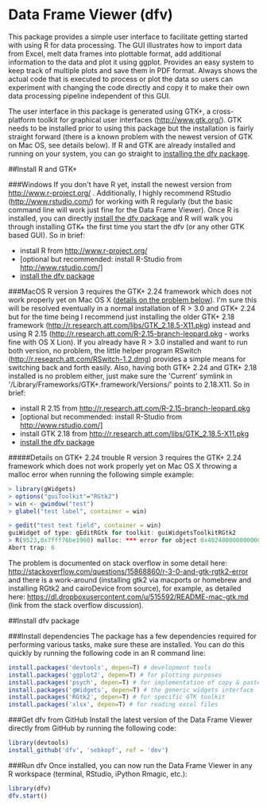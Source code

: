 Data Frame Viewer (dfv)
===

This package provides a simple user interface to facilitate getting started with using R for data processing. The GUI illustrates how to import data from Excel, melt data frames into plottable format, add additional information to the data and plot it using ggplot. Provides an easy system to keep track of multiple plots and save them in PDF format. Always shows the actual code that is executed to process or plot the data so users can experiment with changing the code directly and copy it to make their own data processing pipeline independent of this GUI.

The user interface in this package is generated using GTK+, a cross-platform toolkit for graphical user interfaces (http://www.gtk.org/). GTK needs to be installed prior to using this package but the installation is fairly straight forward (there is a known problem with the newest version of GTK on Mac OS, see details below). If R and GTK are already installed and running on your system, you can go straight to [installing the dfv package](#install-dfv-package).

##Install R and GTK+

###Windows
If you don't have R yet, install the newest version from http://www.r-project.org/ . Additionally, I highly recommend RStudio (http://www.rstudio.com/) for working with R regularly (but the basic command line will work just fine for the Data Frame Viewer). Once R is installed, you can directly [install the dfv package](#install-dfv-package) and R will walk you through installing GTK+ the first time you start the dfv (or any other GTK based GUI). So in brief:

 - install R from http://www.r-project.org/
 - [optional but recommended: install R-Studio from http://www.rstudio.com/]
 - [install the dfv package](#install-dfv-package)

###MacOS
R version 3 requires the GTK+ 2.24 framework which does not work properly yet on Mac OS X ([details on the problem below](#details-on-gtk-224-trouble)). I'm sure this will be resolved eventually in a normal installation of R > 3.0 and GTK+ 2.24 but for the time being I recommend just installing the older GTK+ 2.18 framework (http://r.research.att.com/libs/GTK_2.18.5-X11.pkg) instead and using R 2.15 (http://r.research.att.com/R-2.15-branch-leopard.pkg - works fine with OS X Lion). If you already have R > 3.0 installed and want to run both version, no problem, the little helper program RSwitch (http://r.research.att.com/RSwitch-1.2.dmg) provides a simple means for switching back and forth easily. Also, having both GTK+ 2.24 and GTK+ 2.18 installed is no problem either, just make sure the 'Current' symlink in '/Library/Frameworks/GTK+.framework/Versions/' points to 2.18.X11. So in brief:

 - install R 2.15 from http://r.research.att.com/R-2.15-branch-leopard.pkg
 - [optional but recommended: install R-Studio from http://www.rstudio.com/]
 - install GTK 2.18 from http://r.research.att.com/libs/GTK_2.18.5-X11.pkg
 - [install the dfv package](#install-dfv-package)

#####Details on GTK+ 2.24 trouble
R version 3 requires the GTK+ 2.24 framework which does not work properly yet on Mac OS X throwing a malloc error when running the following simple example:
```R
> library(gWidgets)
> options("guiToolkit"="RGtk2")
> win <- gwindow("test")
> glabel("test label", container = win)

> gedit("test text field", container = win)
guiWidget of type: gEditRGtk for toolkit: guiWidgetsToolkitRGtk2 
> R(9523,0x7fff76be1960) malloc: *** error for object 0x4024000000000000: pointer being freed was not allocated *** set a breakpoint in malloc_error_break to debug
Abort trap: 6
```

The problem is documented on stack overflow in some detail here: http://stackoverflow.com/questions/15868860/r-3-0-and-gtk-rgtk2-error and there is a work-around (installing gtk2 via macports or homebrew and installing RGtk2 and cairoDevice from source), for example, as detailed here: https://dl.dropboxusercontent.com/u/515592/README-mac-gtk.md (link from the stack overflow discussion).

##Install dfv package

###Install dependencies
The package has a few dependencies required for performing various tasks, make sure these are installed. You can do this quickly by running the following code in an R command line:
```R
install.packages('devtools', depen=T) # development tools
install.packages('ggplot2', depen=T) # for plotting purposes
install.packages('psych', depen=T) # for implementation of copy & paste
install.packages('gWidgets', depen=T) # the generic widgets interface
install.packages('RGtk2', depen=T) # for specific GTK toolkit 
install.packages('xlsx', depen=T) # for reading excel files
```

###Get dfv from GitHub
Install the latest version of the Data Frame Viewer directly from GitHub by running the following code:
```R
library(devtools)
install_github('dfv', 'sebkopf', ref = 'dev')
```

###Run dfv
Once installed, you can now run the Data Frame Viewer in any R workspace (terminal, RStudio, iPython Rmagic, etc.):
```R
library(dfv)
dfv.start()
```
